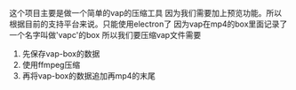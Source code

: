 这个项目主要是做一个简单的vap的压缩工具
因为我们需要加上预览功能。所以根据目前的支持平台来说。只能使用electron了
因为vap在mp4的box里面记录了一个名字叫做'vapc'的box
所以我们要压缩vap文件需要
1. 先保存vap-box的数据
2. 使用ffmpeg压缩
3. 再将vap-box的数据追加再mp4的末尾